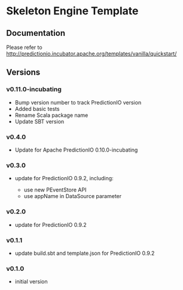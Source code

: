 # Skeleton Engine Template

## Documentation

Please refer to http://predictionio.incubator.apache.org/templates/vanilla/quickstart/

## Versions

### v0.11.0-incubating

- Bump version number to track PredictionIO version
- Added basic tests
- Rename Scala package name
- Update SBT version

### v0.4.0

- Update for Apache PredictionIO 0.10.0-incubating

### v0.3.0

- update for PredictionIO 0.9.2, including:

  - use new PEventStore API
  - use appName in DataSource parameter


### v0.2.0

- update for PredictionIO 0.9.2

### v0.1.1

- update build.sbt and template.json for PredictionIO 0.9.2

### v0.1.0

- initial version
